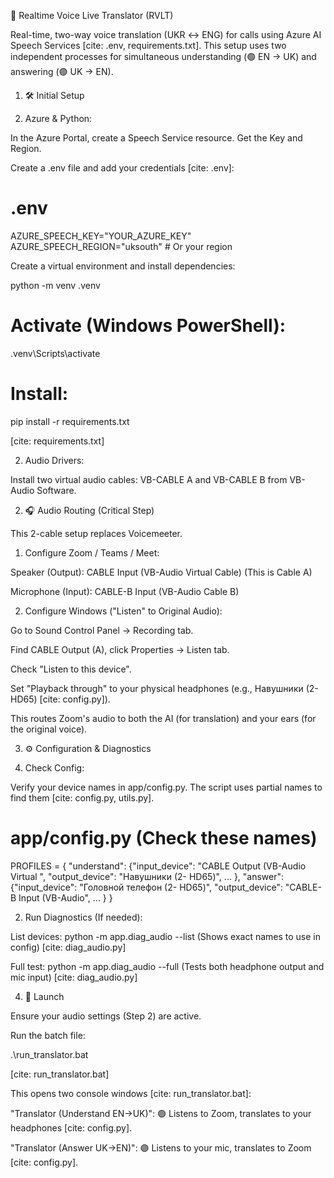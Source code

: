 🎤 Realtime Voice Live Translator (RVLT)

Real-time, two-way voice translation (UKR $\leftrightarrow$ ENG) for calls using Azure AI Speech Services [cite: .env, requirements.txt].
This setup uses two independent processes for simultaneous understanding (🟢 EN $\to$ UK) and answering (🟣 UK $\to$ EN).

1. 🛠️ Initial Setup

1. Azure & Python:

In the Azure Portal, create a Speech Service resource. Get the Key and Region.

Create a .env file and add your credentials [cite: .env]:

# .env
AZURE_SPEECH_KEY="YOUR_AZURE_KEY"
AZURE_SPEECH_REGION="uksouth" # Or your region


Create a virtual environment and install dependencies:

python -m venv .venv
# Activate (Windows PowerShell):
.venv\Scripts\activate
# Install:
pip install -r requirements.txt


[cite: requirements.txt]

2. Audio Drivers:

Install two virtual audio cables: VB-CABLE A and VB-CABLE B from VB-Audio Software.

2. 🎧 Audio Routing (Critical Step)

This 2-cable setup replaces Voicemeeter.

1. Configure Zoom / Teams / Meet:

Speaker (Output): CABLE Input (VB-Audio Virtual Cable) (This is Cable A)

Microphone (Input): CABLE-B Input (VB-Audio Cable B)

2. Configure Windows ("Listen" to Original Audio):

Go to Sound Control Panel $\to$ Recording tab.

Find CABLE Output (A), click Properties $\to$ Listen tab.

Check "Listen to this device".

Set "Playback through" to your physical headphones (e.g., Навушники (2- HD65) [cite: config.py]).

This routes Zoom's audio to both the AI (for translation) and your ears (for the original voice).

3. ⚙️ Configuration & Diagnostics

1. Check Config:

Verify your device names in app/config.py. The script uses partial names to find them [cite: config.py, utils.py].

# app/config.py (Check these names)
PROFILES = {
    "understand": {"input_device": "CABLE Output (VB-Audio Virtual ", "output_device": "Навушники (2- HD65)", ... },
    "answer":     {"input_device": "Головной телефон (2- HD65)",   "output_device": "CABLE-B Input (VB-Audio", ... }
}


2. Run Diagnostics (If needed):

List devices: python -m app.diag_audio --list (Shows exact names to use in config) [cite: diag_audio.py]

Full test: python -m app.diag_audio --full (Tests both headphone output and mic input) [cite: diag_audio.py]

4. 🚀 Launch

Ensure your audio settings (Step 2) are active.

Run the batch file:

.\run_translator.bat


[cite: run_translator.bat]

This opens two console windows [cite: run_translator.bat]:

"Translator (Understand EN->UK)": 🟢 Listens to Zoom, translates to your headphones [cite: config.py].

"Translator (Answer UK->EN)": 🟣 Listens to your mic, translates to Zoom [cite: config.py].